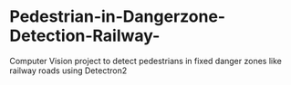# Pedestrian-in-Dangerzone-Detection-Railway-
Computer Vision project to detect pedestrians in fixed danger zones like railway roads using Detectron2
